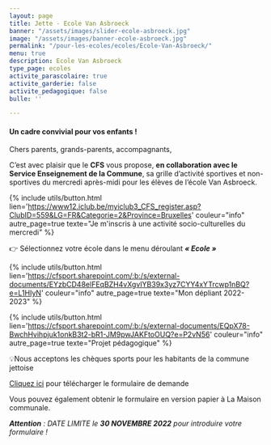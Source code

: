```yaml
---
layout: page
title: Jette - Ecole Van Asbroeck
banner: "/assets/images/slider-ecole-asbroeck.jpg"
image: "/assets/images/banner-ecole-asbroeck.jpg"
permalink: "/pour-les-ecoles/ecoles/Ecole-Van-Asbroeck/"
menu: true
description: Ecole Van Asbroeck
type_page: ecoles
activite_parascolaire: true
activite_garderie: false
activite_pedagogique: false
bulle: ''

---
```

#### **Un cadre convivial pour vos enfants !**

Chers parents, grands-parents, accompagnants,

C’est avec plaisir que le **CFS** vous propose, **en collaboration avec le Service Enseignement de la Commune**, sa grille d’activité sportives et non-sportives du mercredi après-midi pour les élèves de l’école Van Asbroeck.

{% include utils/button.html  
lien='https://www12.iclub.be/myiclub3_CFS_register.asp?ClubID=559&LG=FR&Categorie=2&Province=Bruxelles' couleur="info" autre_page=true texte="Je m'inscris à une activité socio-culturelles du mercredi" %}

👉 Sélectionnez votre école dans le menu déroulant **_« Ecole »_**

{% include utils/button.html lien='https://cfsport.sharepoint.com/:b:/s/external-documents/EYzbCD48elFEqBZH4vXgvIYB39x3yz7CYY4xYTrcwp1nBQ?e=L1HIyN' couleur="info" autre_page=true texte="Mon dépliant 2022-2023" %}

{% include utils/button.html lien='https://cfsport.sharepoint.com/:b:/s/external-documents/EQpX78-BwchHvihpjuk1onkB3t2-bR1-JM9pwJAKFtoOUQ?e=P2vN56' couleur="info" autre_page=true texte="Projet pédagogique" %}

💡Nous acceptons les chèques sports pour les habitants de la commune jettoise

[Cliquez ici](https://jette.irisnet.be/fr/pdf/sport/demande-cheque-sport-2022-2023.pdf "Formulaire de demande") pour télécharger le formulaire de demande

Vous pouvez également obtenir le formulaire en version papier à La Maison communale.

**_Attention_** _: DATE LIMITE le **30 NOVEMBRE 2022** pour introduire votre formulaire !_